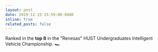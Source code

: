 ```yaml
---
layout: post
date: 2019-12-15 15:59:00-0400
inline: true
related_posts: false
---
```


Ranked in the **top 8** in the "Renesas" HUST Undergraduates Intelligent Vehicle Championship. 🏎️
